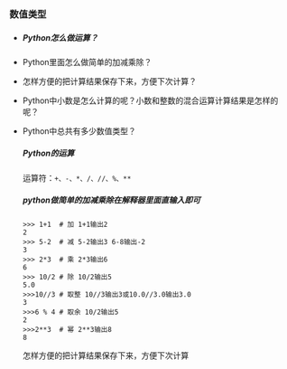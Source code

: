 ### 数值类型

* ##### Python怎么做运算？
* Python里面怎么做简单的加减乘除？
* 怎样方便的把计算结果保存下来，方便下次计算？
* Python中小数是怎么计算的呢？小数和整数的混合运算计算结果是怎样的呢？
* Python中总共有多少数值类型？
  ##### Python的运算

  运算符：`+、-、*、/、//、%、**`
  ##### python做简单的加减乘除在解释器里面直输入即可

  ```angular2
  >>> 1+1  # 加 1+1输出2
  2 
  >>> 5-2  # 减 5-2输出3 6-8输出-2
  3
  >>> 2*3  # 乘 2*3输出6
  6
  >>> 10/2 # 除 10/2输出5
  5.0
  >>>10//3 # 取整 10//3输出3或10.0//3.0输出3.0
  3
  >>>6 % 4 # 取余 10/2输出5
  2
  >>>2**3  # 幂 2**3输出8
  8
  ```

  怎样方便的把计算结果保存下来，方便下次计算
  ##### 



